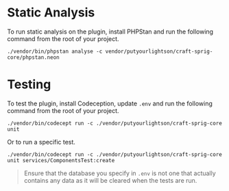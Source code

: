 # Static Analysis

To run static analysis on the plugin, install PHPStan and run the following command from the root of your project.

```shell
./vendor/bin/phpstan analyse -c vendor/putyourlightson/craft-sprig-core/phpstan.neon
```

# Testing

To test the plugin, install Codeception, update `.env` and run the following command from the root of your project.

```shell
./vendor/bin/codecept run -c ./vendor/putyourlightson/craft-sprig-core unit
```

Or to run a specific test.

```shell
./vendor/bin/codecept run -c ./vendor/putyourlightson/craft-sprig-core unit services/ComponentsTest:create
```

> Ensure that the database you specify in `.env` is not one that actually contains any data as it will be cleared when the tests are run. 
